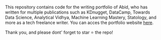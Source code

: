 This repository contains code for the writing portfolio of Abid, who has written for multiple publications such as KDnugget, DataCamp, Towards Data Science, Analytical Vidhya, Machine Learning Mastery, Statology, and more as a tech freelance writer. You can acces the portfolio website [here](https://abidaliawan.com/Writing-Portfolio/).

Thank you, and please dont' forget to star ⭐ the repo!
